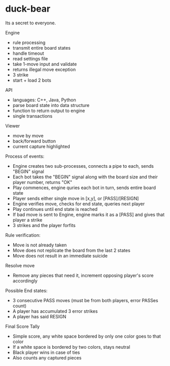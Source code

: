 duck-bear
=========

Its a secret to everyone.

Engine
- rule processing
- transmit entire board states
- handle timeout
- read settings file
- take 1-move input and validate
- returns illegal move exception
- 3 strike
- start + load 2 bots

API
- languages: C++, Java, Python
- parse board state into data structure
- function to return output to engine
- single transactions

Viewer
- move by move
- back/forward button
- current capture highlighted

Process of events:
- Engine creates two sub-processes, connects a pipe to each, sends "BEGIN" signal
- Each bot takes the "BEGIN" signal along with the board size and their player number,
  returns "OK"
- Play commences, engine quries each bot in turn, sends entire board state 
- Player sends either single move in [x,y], or [PASS]/[RESIGN]
- Engine verifies move, checks for end state, queries next player
- Play continues until end state is reached
- If bad move is sent to Engine, engine marks it as a [PASS] and gives that player a strike
- 3 strikes and the player forfits

Rule verification:
- Move is not already taken
- Move does not replicate the board from the last 2 states
- Move does not result in an immediate suicide

Resolve move
- Remove any pieces that need it, increment opposing player's score accordingly

Possible End states:
- 3 consecutive PASS moves (must be from both players, error PASSes count)
- A player has accumulated 3 error strikes
- A player has said RESIGN

Final Score Tally
- Simple score, any white space bordered by only one color goes to that color
- If a white space is bordered by two colors, stays neutral
- Black player wins in case of ties
- Also counts any captured pieces